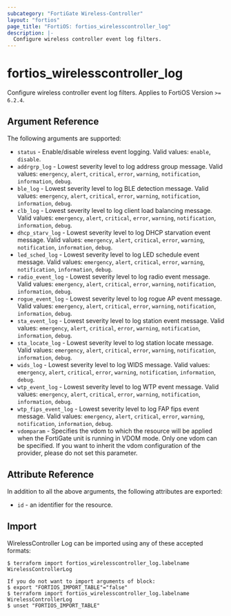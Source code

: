```yaml
---
subcategory: "FortiGate Wireless-Controller"
layout: "fortios"
page_title: "FortiOS: fortios_wirelesscontroller_log"
description: |-
  Configure wireless controller event log filters.
---
```


# fortios_wirelesscontroller_log
Configure wireless controller event log filters. Applies to FortiOS Version `>= 6.2.4`.

## Argument Reference

The following arguments are supported:

* `status` - Enable/disable wireless event logging. Valid values: `enable`, `disable`.
* `addrgrp_log` - Lowest severity level to log address group message. Valid values: `emergency`, `alert`, `critical`, `error`, `warning`, `notification`, `information`, `debug`.
* `ble_log` - Lowest severity level to log BLE detection message. Valid values: `emergency`, `alert`, `critical`, `error`, `warning`, `notification`, `information`, `debug`.
* `clb_log` - Lowest severity level to log client load balancing message. Valid values: `emergency`, `alert`, `critical`, `error`, `warning`, `notification`, `information`, `debug`.
* `dhcp_starv_log` - Lowest severity level to log DHCP starvation event message. Valid values: `emergency`, `alert`, `critical`, `error`, `warning`, `notification`, `information`, `debug`.
* `led_sched_log` - Lowest severity level to log LED schedule event message. Valid values: `emergency`, `alert`, `critical`, `error`, `warning`, `notification`, `information`, `debug`.
* `radio_event_log` - Lowest severity level to log radio event message. Valid values: `emergency`, `alert`, `critical`, `error`, `warning`, `notification`, `information`, `debug`.
* `rogue_event_log` - Lowest severity level to log rogue AP event message. Valid values: `emergency`, `alert`, `critical`, `error`, `warning`, `notification`, `information`, `debug`.
* `sta_event_log` - Lowest severity level to log station event message. Valid values: `emergency`, `alert`, `critical`, `error`, `warning`, `notification`, `information`, `debug`.
* `sta_locate_log` - Lowest severity level to log station locate message. Valid values: `emergency`, `alert`, `critical`, `error`, `warning`, `notification`, `information`, `debug`.
* `wids_log` - Lowest severity level to log WIDS message. Valid values: `emergency`, `alert`, `critical`, `error`, `warning`, `notification`, `information`, `debug`.
* `wtp_event_log` - Lowest severity level to log WTP event message. Valid values: `emergency`, `alert`, `critical`, `error`, `warning`, `notification`, `information`, `debug`.
* `wtp_fips_event_log` - Lowest severity level to log FAP fips event message. Valid values: `emergency`, `alert`, `critical`, `error`, `warning`, `notification`, `information`, `debug`.
* `vdomparam` - Specifies the vdom to which the resource will be applied when the FortiGate unit is running in VDOM mode. Only one vdom can be specified. If you want to inherit the vdom configuration of the provider, please do not set this parameter.


## Attribute Reference

In addition to all the above arguments, the following attributes are exported:
* `id` - an identifier for the resource.

## Import

WirelessController Log can be imported using any of these accepted formats:
```
$ terraform import fortios_wirelesscontroller_log.labelname WirelessControllerLog

If you do not want to import arguments of block:
$ export "FORTIOS_IMPORT_TABLE"="false"
$ terraform import fortios_wirelesscontroller_log.labelname WirelessControllerLog
$ unset "FORTIOS_IMPORT_TABLE"
```
